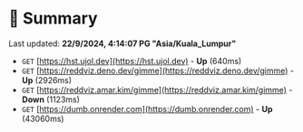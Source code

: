 # 📖 Summary
Last updated: **22/9/2024, 4:14:07 PG "Asia/Kuala_Lumpur"**

- `GET` [https://hst.ujol.dev](https://hst.ujol.dev) - **Up** (640ms)
- `GET` [https://reddviz.deno.dev/gimme](https://reddviz.deno.dev/gimme) - **Up** (2926ms)
- `GET` [https://reddviz.amar.kim/gimme](https://reddviz.amar.kim/gimme) - **Down** (1123ms)
- `GET` [https://dumb.onrender.com](https://dumb.onrender.com) - **Up** (43060ms)
